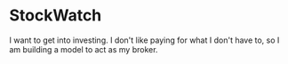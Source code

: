 # StockWatch
I want to get into investing. I don't like paying for what I don't have to, so I am building a model to act as my broker.

